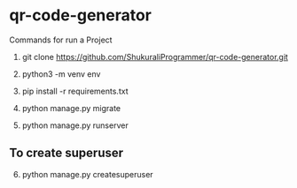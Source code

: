 # qr-code-generator

Commands for run a Project

1. git clone https://github.com/ShukuraliProgrammer/qr-code-generator.git

2. python3 -m venv env

3. pip install -r requirements.txt 

4. python manage.py migrate

5. python manage.py runserver

## To create superuser
6. python manage.py createsuperuser

